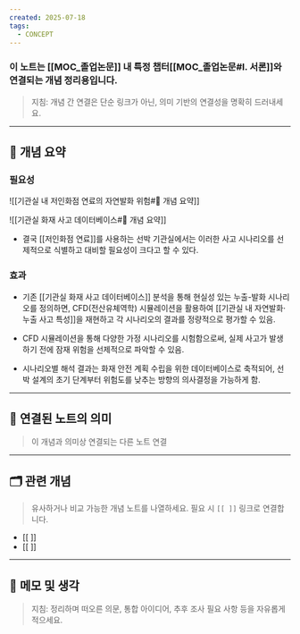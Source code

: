 ```yaml
---
created: 2025-07-18
tags:
  - CONCEPT
---
```

### 이 노트는 [[MOC_졸업논문]] 내 특정 챕터[[MOC_졸업논문#I. 서론]]와 연결되는 개념 정리용입니다.  
> 지침: 개념 간 연결은 단순 링크가 아닌, 의미 기반의 연결성을 명확히 드러내세요.  
---

## 🧩 개념 요약  

### 필요성
![[기관실 내 저인화점 연료의 자연발화 위험#🧩 개념 요약]]

![[기관실 화재 사고 데이터베이스#🧩 개념 요약]]

- 결국 [[저인화점 연료]]를 사용하는 선박 기관실에서는 이러한 사고 시나리오를 선제적으로 식별하고 대비할 필요성이 크다고 할 수 있다.

### 효과
- 기존 [[기관실 화재 사고 데이터베이스]] 분석을 통해 현실성 있는 누출-발화 시나리오를 정의하면, CFD(전산유체역학) 시뮬레이션을 활용하여 [[기관실 내 자연발화·누출 사고 특성]]을 재현하고 각 시나리오의 결과를 정량적으로 평가할 수 있음.

- CFD 시뮬레이션을 통해 다양한 가정 시나리오를 시험함으로써, 실제 사고가 발생하기 전에 잠재 위험을 선제적으로 파악할 수 있음.
- 시나리오별 해석 결과는 화재 안전 계획 수립을 위한 데이터베이스로 축적되어, 선박 설계의 초기 단계부터 위험도를 낮추는 방향의 의사결정을 가능하게 함.

---

## 🔗 연결된 노트의 의미  
> 이 개념과 의미상 연결되는 다른 노트 연결

---

## 🗂 관련 개념  
> 유사하거나 비교 가능한 개념 노트를 나열하세요. 필요 시 `[[ ]]` 링크로 연결합니다.

- [[ ]]
- [[ ]]

---

## 💬 메모 및 생각  
> 지침: 정리하며 떠오른 의문, 통합 아이디어, 추후 조사 필요 사항 등을 자유롭게 적으세요.

